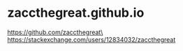 # zaccthegreat.github.io
https://github.com/zaccthegreat\
https://stackexchange.com/users/12834032/zaccthegreat
